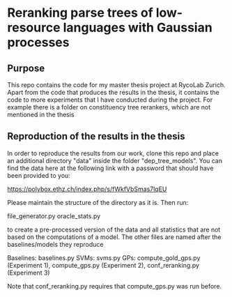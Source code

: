 # Reranking parse trees of low-resource languages with Gaussian processes

## Purpose

This repo contains the code for my master thesis project at RycoLab Zurich. Apart from the code that produces the results in the thesis,
it contains the code to more experiments that I have conducted during the project. For example there is a folder on constituency tree rerankers,
which are not mentioned in the thesis


## Reproduction of the results in the thesis

In order to reproduce the results from our work, clone this repo and place an additional directory "data" inside the folder "dep_tree_models".
You can find the data here at the following link with a password that should have been provided to you:

https://polybox.ethz.ch/index.php/s/fWkfVbSmas7lqEU

Please maintain the structure of the directory as it is. Then run:

file_generator.py 
oracle_stats.py

to create a pre-processed version of the data and all statistics that are not based on the computations of a model.
The other files are named after the baselines/models they reproduce

Baselines: baselines.py
SVMs: svms.py
GPs: compute_gold_gps.py (Experiment 1), compute_gps.py (Experiment 2), conf_reranking.py (Experiment 3)

Note that conf_reranking.py requires that compute_gps.py was run before.

